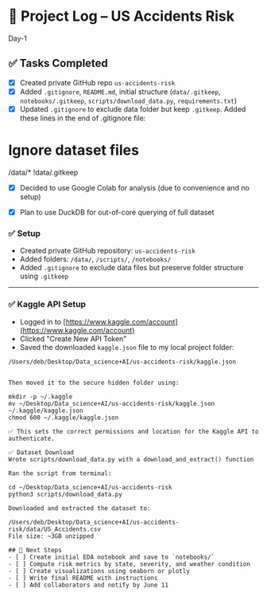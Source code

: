 # 🧾 Project Log – US Accidents Risk

Day-1

## ✅ Tasks Completed

- [x] Created private GitHub repo `us-accidents-risk`
- [x] Added `.gitignore`, `README.md`, initial structure (`data/.gitkeep`, `notebooks/.gitkeep`, `scripts/download_data.py`, `requirements.txt`)
- [x] Updated `.gitignore` to exclude data folder but keep `.gitkeep`.
      Added these lines in the end of .gitignore file:
# Ignore dataset files
/data/*
!data/.gitkeep
- [x] Decided to use Google Colab for analysis (due to convenience and no setup)
- [x] Plan to use DuckDB for out-of-core querying of full dataset


### ✅ Setup

- Created private GitHub repository: `us-accidents-risk`
- Added folders: `/data/`, `/scripts/`, `/notebooks/`
- Added `.gitignore` to exclude data files but preserve folder structure using `.gitkeep`

---

### ✅ Kaggle API Setup

- Logged in to [https://www.kaggle.com/account](https://www.kaggle.com/account)
- Clicked "Create New API Token"
- Saved the downloaded `kaggle.json` file to my local project folder:

```plaintext
/Users/deb/Desktop/Data_science+AI/us-accidents-risk/kaggle.json


Then moved it to the secure hidden folder using:

mkdir -p ~/.kaggle
mv ~/Desktop/Data_science+AI/us-accidents-risk/kaggle.json ~/.kaggle/kaggle.json
chmod 600 ~/.kaggle/kaggle.json

✅ This sets the correct permissions and location for the Kaggle API to authenticate.

✅ Dataset Download
Wrote scripts/download_data.py with a download_and_extract() function

Ran the script from terminal:

cd ~/Desktop/Data_science+AI/us-accidents-risk
python3 scripts/download_data.py

Downloaded and extracted the dataset to:

/Users/deb/Desktop/Data_science+AI/us-accidents-risk/data/US_Accidents.csv
File size: ~3GB unzipped

## 🚧 Next Steps
- [ ] Create initial EDA notebook and save to `notebooks/`
- [ ] Compute risk metrics by state, severity, and weather condition
- [ ] Create visualizations using seaborn or plotly
- [ ] Write final README with instructions
- [ ] Add collaborators and notify by June 11

